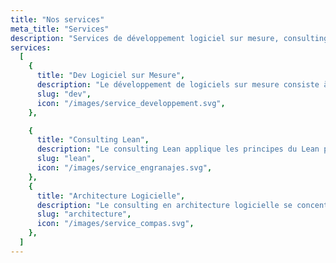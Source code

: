 ```yaml
---
title: "Nos services"
meta_title: "Services"
description: "Services de développement logiciel sur mesure, consulting Lean et consulting en architecture logicielle. Obtenez des informations sur ces trois services essentiels pour améliorer l'efficacité opérationnelle de votre entreprise et la gestion de vos systèmes informatiques."
services:
  [
    {
      title: "Dev Logiciel sur Mesure",
      description: "Le développement de logiciels sur mesure consiste à créer des programmes informatiques adaptés aux besoins spécifiques d'une entreprise, offrant une solution plus adaptée que les logiciels prêts à l'emploi.",
      slug: "dev",
      icon: "/images/service_developpement.svg",
    },

    {
      title: "Consulting Lean",
      description: "Le consulting Lean applique les principes du Lean pour améliorer l'efficacité, réduire les gaspillages et satisfaire les clients, couvrant ainsi tous les domaines d'activité.",
      slug: "lean",
      icon: "/images/service_engranajes.svg",
    },
    {
      title: "Architecture Logicielle",
      description: "Le consulting en architecture logicielle se concentre sur la conception, la sécurité et la performance des architectures logicielles dans les systèmes informatiques pour assurer la stabilité à long terme.",
      slug: "architecture",
      icon: "/images/service_compas.svg",
    },
  ]
---
```

